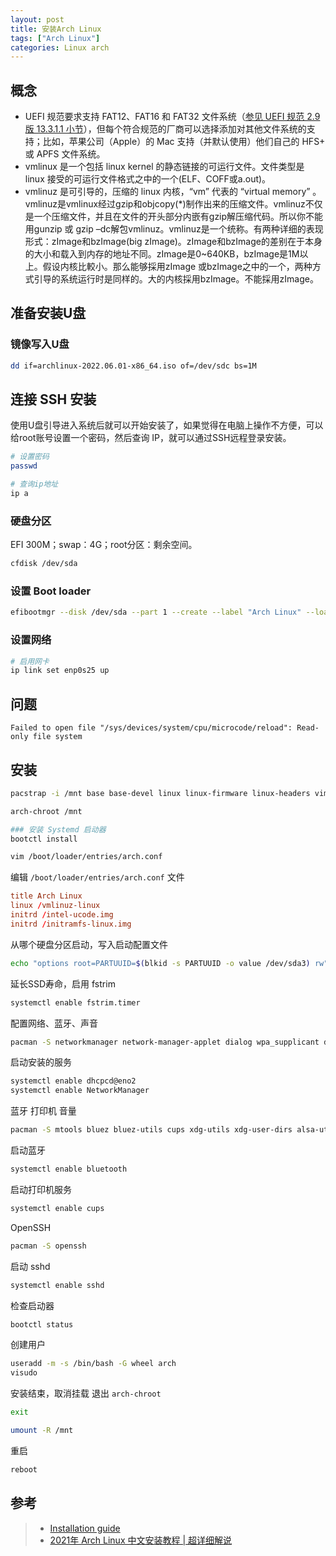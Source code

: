 ```yaml
---
layout: post
title: 安装Arch Linux
tags: ["Arch Linux"]
categories: Linux arch
---
```

## 概念

* UEFI 规范要求支持 FAT12、FAT16 和 FAT32 文件系统（[参见 UEFI 规范 2.9 版 13.3.1.1 小节](https://uefi.org/sites/default/files/resources/UEFI_Spec_2_9_2021_03_18.pdf#G17.1019485)），但每个符合规范的厂商可以选择添加对其他文件系统的支持；比如，苹果公司（Apple）的 Mac 支持（并默认使用）他们自己的 HFS+ 或 APFS 文件系统。
* vmlinux 是一个包括 linux kernel 的静态链接的可运行文件。文件类型是 linux 接受的可运行文件格式之中的一个(ELF、COFF或a.out)。
* vmlinuz 是可引导的，压缩的 linux 内核，“vm” 代表的 “virtual memory” 。vmlinuz是vmlinux经过gzip和objcopy(*)制作出来的压缩文件。vmlinuz不仅是一个压缩文件，并且在文件的开头部分内嵌有gzip解压缩代码。所以你不能用gunzip 或 gzip –dc解包vmlinuz。vmlinuz是一个统称。有两种详细的表现形式：zImage和bzImage(big zImage)。zImage和bzImage的差别在于本身的大小和载入到内存的地址不同。zImage是0~640KB，bzImage是1M以上。假设内核比較小。那么能够採用zImage 或bzImage之中的一个，两种方式引导的系统运行时是同样的。大的内核採用bzImage。不能採用zImage。

## 准备安装U盘

### 镜像写入U盘

```sh
dd if=archlinux-2022.06.01-x86_64.iso of=/dev/sdc bs=1M
```

## 连接 SSH 安装

使用U盘引导进入系统后就可以开始安装了，如果觉得在电脑上操作不方便，可以给root账号设置一个密码，然后查询 IP，就可以通过SSH远程登录安装。

```sh
# 设置密码
passwd

# 查询ip地址
ip a
```

### 硬盘分区

EFI 300M；swap：4G；root分区：剩余空间。

```sh
cfdisk /dev/sda
```
### 设置 Boot loader

```sh
efibootmgr --disk /dev/sda --part 1 --create --label "Arch Linux" --loader /vmlinuz-linux --unicode 'root=UUID=55394c70-e770-4433-aeee-d688a837576c rw initrd=\initramfs-linux.img' --verbose
```

### 设置网络

```sh
# 启用网卡
ip link set enp0s25 up
```

## 问题

`Failed to open file "/sys/devices/system/cpu/microcode/reload": Read-only file system`

## 安装

```sh
pacstrap -i /mnt base base-devel linux linux-firmware linux-headers vim nano intel-ucode bash-completion

arch-chroot /mnt

### 安装 Systemd 启动器
bootctl install

vim /boot/loader/entries/arch.conf
```

编辑 `/boot/loader/entries/arch.conf` 文件
```conf
title Arch Linux
linux /vmlinuz-linux
initrd /intel-ucode.img
initrd /initramfs-linux.img
```

从哪个硬盘分区启动，写入启动配置文件
```sh
echo "options root=PARTUUID=$(blkid -s PARTUUID -o value /dev/sda3) rw" >> /boot/loader/entries/arch.conf
```

延长SSD寿命，启用 fstrim
```sh
systemctl enable fstrim.timer
```

配置网络、蓝牙、声音
```sh
pacman -S networkmanager network-manager-applet dialog wpa_supplicant dhcpcd
```

启动安装的服务
```sh
systemctl enable dhcpcd@eno2
systemctl enable NetworkManager
```

蓝牙 打印机 音量
```sh
pacman -S mtools bluez bluez-utils cups xdg-utils xdg-user-dirs alsa-utils pulseaudio pulseaudio-bluetooth reflector
```

启动蓝牙
```sh
systemctl enable bluetooth
```

启动打印机服务
```sh
systemctl enable cups
```

OpenSSH
```sh
pacman -S openssh
```

启动 sshd
```sh
systemctl enable sshd
```

检查启动器
```sh
bootctl status
```

创建用户
```sh
useradd -m -s /bin/bash -G wheel arch
visudo
```

安装结束，取消挂载
退出 `arch-chroot`

```sh
exit
```

```sh
umount -R /mnt
```

重启

```sh
reboot
```

## 参考

> * [Installation guide](https://wiki.archlinux.org/title/Installation_guide)
> * [2021年 Arch Linux 中文安装教程 \| 超详细解说](https://www.youtube.com/watch?v=NLVNFHGyBEU)
